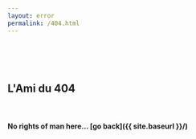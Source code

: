 ```yaml
---
layout: error
permalink: /404.html
---
```


<br>
<br>
<br>

## L'Ami du 404

<br>

#### No rights of man here... [go back]({{ site.baseurl }}/)
